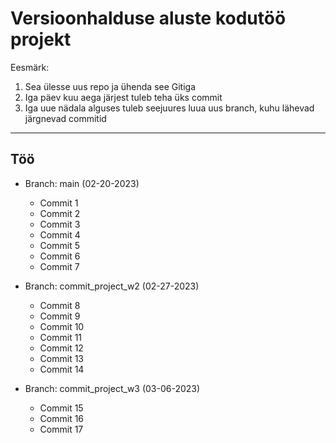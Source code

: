 # Versioonhalduse aluste kodutöö projekt

Eesmärk:
1) Sea ülesse uus repo ja ühenda see Gitiga
2) Iga päev kuu aega järjest tuleb teha üks commit
3) Iga uue nädala alguses tuleb seejuures luua uus branch, kuhu lähevad järgnevad commitid

***

## Töö
 
 * Branch: main (02-20-2023)
    * Commit 1
    * Commit 2
    * Commit 3
    * Commit 4
    * Commit 5
    * Commit 6
    * Commit 7

* Branch: commit_project_w2 (02-27-2023)
    * Commit 8
    * Commit 9
    * Commit 10
    * Commit 11
    * Commit 12
    * Commit 13
    * Commit 14

* Branch: commit_project_w3 (03-06-2023)
    * Commit 15
    * Commit 16
    * Commit 17